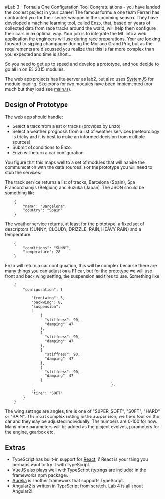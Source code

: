 #Lab 3 - Formula One Configuration Tool
Congratulations - you have landed the coolest project in your career! 
The famous formula one team Ferrari has contracted you for their secret 
weapon in the upcoming season. They have developed a machine learning 
tool, called Enzo, that, based on years of collected data from race tracks around the 
world, will help them configure their cars in an optimal way. Your job 
is to integrate the ML into a web application the engineers will use 
during race preparations. Your are looking forward to sipping champagne 
during the Monaco Grand Prix, but as the requirements are discussed
you realize that this is far more complex than you expected and time is short...
  
So you need to get up to speed and develop a prototype, and you decide to 
go all in on ES 2015 modules.

The web app projects has lite-server as lab2, but also uses [SystemJS](https://github.com/systemjs/systemjs) 
for module loading. Skeletons for two modules have been implemented (not much but they load see [main.ts](app/main.ts)). 

## Design of Prototype
The web app should handle:
  
  * Select a track from a list of tracks (provided by Enzo)
  * Select a weather prognosis from a list of weather services (meteorology 
  is tricky and it is best to make an informed decision from multiple sources)
  * Submit of conditions to Enzo.
  * Enzo will return a car configuration

You figure that this maps well to a set of modules that will handle the communication 
with the data sources. For the prototype you will need to stub the services:
    
The track service returns a list of tracks, Barcelona (Spain), Spa Francorchamps (Belgium) and 
    Suzuka (Japan). The JSON should be something like:
    
``` 
    {
        "name": "Barcelona",
        "country": "Spain"
    }
``` 
    
 The weather service returns, at least for the prototype, a fixed set of 
     descriptors (SUNNY, CLOUDY, DRIZZLE, RAIN, HEAVY RAIN) and a temperature:
     
 
``` 
    {
        "conditions": "SUNNY",
        "temperature": 28
    }
``` 
    
  Enzo will return a car configuration, this will be complex because there are 
  many things you can adjust on a F1 car, but for the prototype we will use front and back wing 
  setting, the suspension and tires to use. Something like
  
``` 
    {
        "configuration": {
        
            "frontwing": 5,
            "backwing": 8,
            "suspension": 
            [
                {
                  "stiffness": 90,
                  "damping": 47
                },
                {  
                  "stiffness": 90,
                  "damping": 47
                },
                {
                  "stiffness": 90,
                  "damping": 47
                },
                {
                  "stiffness": 90,
                  "damping": 47
                }
                                                },
            ],
            "tire": "SOFT"
        }
    }
```   
The wing settings are angles, tire is one of "SUPER_SOFT", "SOFT", "HARD" or "RAIN". The most complex setting is 
the suspension, we have four on the car and they may be adjusted individually. The numbers are 0-100 for now. 
Many more parameters will be added as the project evolves, parameters for the engine, gearbox etc.

## Extras

* TypeScript has built-in support for [React](https://facebook.github.io/react/), if React is your thing you 
perhaps want to try it with TypeScript.
* [VueJS](https://vuejs.org/) also plays well with TypeScript (typings are included in the frameworks npm package).
* [Aurelia](http://aurelia.io/) is another framework that supports TypeScript. 
* [Angular2](https://angular.io/) is written in TypeScript from scratch. Lab 4 is all about Angular2!